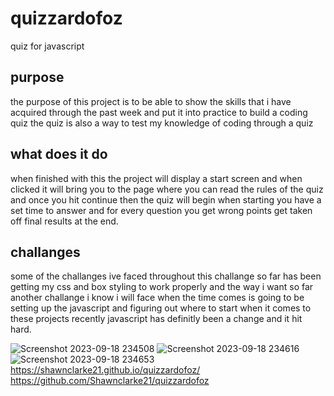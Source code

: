 # quizzardofoz
quiz for javascript

## purpose
 the purpose of this project is to be able to show the skills that i have acquired through the past week and put it into practice to build a coding quiz
 the quiz is also a way to test my knowledge of coding through a quiz


## what does it do

when finished with this the project will display a start screen and when clicked it will bring you to the page where you can read the rules of the quiz and once you hit continue then the quiz will begin when starting you have a set time to answer and for every question you get wrong points get taken off final results at the end.

## challanges

some of the challanges ive faced throughout this challange so far has been getting my css and box styling to work properly and the way i want so far another challange i know i will face when the time comes is going to be setting up the javascript and figuring out where to start when it comes to these projects recently javascript has definitly been a change and it hit hard.

![Screenshot 2023-09-18 234508](https://github.com/Shawnclarke21/quizzardofoz/assets/139307719/b8538483-9622-40d6-bb12-e6945c8cf287)
![Screenshot 2023-09-18 234616](https://github.com/Shawnclarke21/quizzardofoz/assets/139307719/c4eef516-b7ac-48fe-807f-fefbfd5c7960)
![Screenshot 2023-09-18 234653](https://github.com/Shawnclarke21/quizzardofoz/assets/139307719/588d26bc-7637-45a7-a5df-f645acb18a30)
https://shawnclarke21.github.io/quizzardofoz/
https://github.com/Shawnclarke21/quizzardofoz

